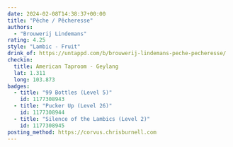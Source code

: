 ```yaml
---
date: 2024-02-08T14:38:37+00:00
title: "Pêche / Pêcheresse"
authors:
  - "Brouwerij Lindemans"
rating: 4.25
style: "Lambic - Fruit"
drink_of: https://untappd.com/b/brouwerij-lindemans-peche-pecheresse/
checkin:
  title: American Taproom - Geylang
  lat: 1.311
  long: 103.873
badges:
  - title: "99 Bottles (Level 5)"
    id: 1177308943
  - title: "Pucker Up (Level 26)"
    id: 1177308944
  - title: "Silence of the Lambics (Level 2)"
    id: 1177308945
posting_method: https://corvus.chrisburnell.com
---
```

